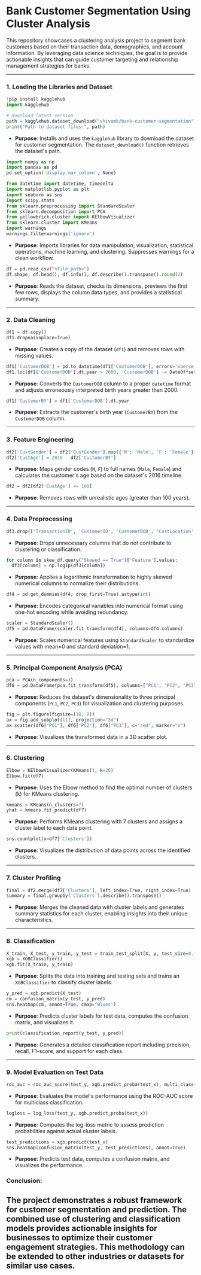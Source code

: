 # Bank Customer Segmentation Using Cluster Analysis

This repository showcases a clustering analysis project to segment bank customers based on their transaction data, demographics, and account information. By leveraging data science techniques, the goal is to provide actionable insights that can guide customer targeting and relationship management strategies for banks.

---

### **1. Loading the Libraries and Dataset**
```python
!pip install kagglehub
import kagglehub

# Download latest version
path = kagglehub.dataset_download("shivamb/bank-customer-segmentation")
print("Path to dataset files:", path)
```
- **Purpose**: Installs and uses the `kagglehub` library to download the dataset for customer segmentation. The `dataset_download()` function retrieves the dataset's path.

```python
import numpy as np
import pandas as pd
pd.set_option('display.max_column', None)

from datetime import datetime, timedelta
import matplotlib.pyplot as plt
import seaborn as sns
import scipy.stats
from sklearn.preprocessing import StandardScaler
from sklearn.decomposition import PCA
from yellowbrick.cluster import KElbowVisualizer
from sklearn.cluster import KMeans
import warnings
warnings.filterwarnings('ignore')
```
- **Purpose**: Imports libraries for data manipulation, visualization, statistical operations, machine learning, and clustering. Suppresses warnings for a clean workflow.

```python
df = pd.read_csv("<file_path>")
df.shape, df.head(), df.info(), df.describe().transpose().round(2)
```
- **Purpose**: Reads the dataset, checks its dimensions, previews the first few rows, displays the column data types, and provides a statistical summary.

---

### **2. Data Cleaning**
```python
df1 = df.copy()
df1.dropna(inplace=True)
```
- **Purpose**: Creates a copy of the dataset (`df1`) and removes rows with missing values.

```python
df1['CustomerDOB'] = pd.to_datetime(df1['CustomerDOB'], errors='coerce')
df1.loc[df1['CustomerDOB'].dt.year > 2000, 'CustomerDOB'] -= DateOffset(years=100)
```
- **Purpose**: Converts the `CustomerDOB` column to a proper `datetime` format and adjusts erroneously interpreted birth years greater than 2000.

```python
df1['CustomerBY'] = df1['CustomerDOB'].dt.year
```
- **Purpose**: Extracts the customer's birth year (`CustomerBY`) from the `CustomerDOB` column.

---

### **3. Feature Engineering**
```python
df2['CustGender'] = df2['CustGender'].map({'M': 'Male', 'F': 'Female'})
df2['CustAge'] = 2016 - df2['CustomerBY']
```
- **Purpose**: Maps gender codes (`M`, `F`) to full names (`Male`, `Female`) and calculates the customer's age based on the dataset's 2016 timeline.

```python
df2 = df2[df2['CustAge'] <= 100]
```
- **Purpose**: Removes rows with unrealistic ages (greater than 100 years).

---

### **4. Data Preprocessing**
```python
df3.drop(['TransactionID', 'CustomerID', 'CustomerDOB', 'CustLocation', 'TransactionDate', 'TransactionTime'], axis=1, inplace=True)
```
- **Purpose**: Drops unnecessary columns that do not contribute to clustering or classification.

```python
for column in skew_df.query("Skewed == True")['Feature'].values:
  df3[column] = np.log1p(df3[column])
```
- **Purpose**: Applies a logarithmic transformation to highly skewed numerical columns to normalize their distributions.

```python
df4 = pd.get_dummies(df4, drop_first=True).astype(int)
```
- **Purpose**: Encodes categorical variables into numerical format using one-hot encoding while avoiding redundancy.

```python
scaler = StandardScaler()
df5 = pd.DataFrame(scaler.fit_transform(df4), columns=df4.columns)
```
- **Purpose**: Scales numerical features using `StandardScaler` to standardize values with mean=0 and standard deviation=1.

---

### **5. Principal Component Analysis (PCA)**
```python
pca = PCA(n_components=3)
df6 = pd.DataFrame(pca.fit_transform(df5), columns=["PC1", "PC2", "PC3"])
```
- **Purpose**: Reduces the dataset's dimensionality to three principal components (`PC1`, `PC2`, `PC3`) for visualization and clustering purposes.

```python
fig = plt.figure(figsize=(10, 8))
ax = fig.add_subplot(111, projection="3d")
ax.scatter(df6["PC1"], df6["PC2"], df6["PC3"], c="red", marker="o")
```
- **Purpose**: Visualizes the transformed data in a 3D scatter plot.

---

### **6. Clustering**
```python
Elbow = KElbowVisualizer(KMeans(), k=20)
Elbow.fit(df7)
```
- **Purpose**: Uses the Elbow method to find the optimal number of clusters (k) for KMeans clustering.

```python
kmeans = KMeans(n_clusters=7)
yhat = kmeans.fit_predict(df7)
```
- **Purpose**: Performs KMeans clustering with 7 clusters and assigns a cluster label to each data point.

```python
sns.countplot(x=df7['Clusters'])
```
- **Purpose**: Visualizes the distribution of data points across the identified clusters.

---

### **7. Cluster Profiling**
```python
final = df2.merge(df7['Clusters'], left_index=True, right_index=True)
summary = final.groupby('Clusters').describe().transpose()
```
- **Purpose**: Merges the cleaned data with cluster labels and generates summary statistics for each cluster, enabling insights into their unique characteristics.

---

### **8. Classification**
```python
X_train, X_test, y_train, y_test = train_test_split(X, y, test_size=0.10, random_state=42)
xgb = XGBClassifier()
xgb.fit(X_train, y_train)
```
- **Purpose**: Splits the data into training and testing sets and trains an `XGBClassifier` to classify cluster labels.

```python
y_pred = xgb.predict(X_test)
cm = confusion_matrix(y_test, y_pred)
sns.heatmap(cm, annot=True, cmap="Blues")
```
- **Purpose**: Predicts cluster labels for test data, computes the confusion matrix, and visualizes it.

```python
print(classification_report(y_test, y_pred))
```
- **Purpose**: Generates a detailed classification report including precision, recall, F1-score, and support for each class.

---

### **9. Model Evaluation on Test Data**
```python
roc_auc = roc_auc_score(test_y, xgb.predict_proba(test_x), multi_class="ovr", average="macro")
```
- **Purpose**: Evaluates the model's performance using the ROC-AUC score for multiclass classification.

```python
logloss = log_loss(test_y, xgb.predict_proba(test_x))
```
- **Purpose**: Computes the log-loss metric to assess prediction probabilities against actual cluster labels.

```python
test_predictions = xgb.predict(test_x)
sns.heatmap(confusion_matrix(test_y, test_predictions), annot=True)
```
- **Purpose**: Predicts test data, computes a confusion matrix, and visualizes the performance.

### Conclusion:

The project demonstrates a robust framework for customer segmentation and prediction. The combined use of clustering and classification models provides actionable insights for businesses to optimize their customer engagement strategies. This methodology can be extended to other industries or datasets for similar use cases.
---
